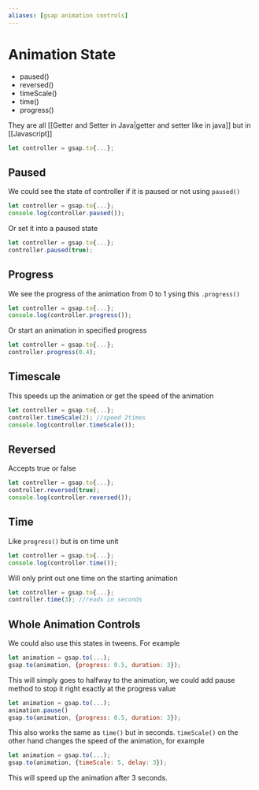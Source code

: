 ```yaml
---
aliases: [gsap animation controls]
---
```

# Animation State
- paused()
- reversed()
- timeScale() 
- time()
- progress()

They are all [[Getter and Setter in Java|getter and setter like in java]] but in [[Javascript]]

```js
let controller = gsap.to{...};
```

## Paused
We could see the state of controller if it is paused or not using `paused()`
```js
let controller = gsap.to{...};
console.log(controller.paused());
```

Or set it into a paused state
```js
let controller = gsap.to{...};
controller.paused(true);
```

## Progress
We see the progress of the animation from 0 to 1 ysing this `.progress()`
```js
let controller = gsap.to{...};
console.log(controller.progress());
```

Or start an animation in specified progress
```js
let controller = gsap.to{...};
controller.progress(0.4);
```

## Timescale
This speeds up the animation or get the speed of the animation
```js
let controller = gsap.to{...};
controller.timeScale(2); //speed 2times
console.log(controller.timeScale());
```

## Reversed
Accepts true or false
```js
let controller = gsap.to{...};
controller.reversed(true);
console.log(controller.reversed());
```

## Time
Like `progress()` but is on time unit
```js
let controller = gsap.to{...};
console.log(controller.time());
```

Will only print out one time on the starting animation
```js
let controller = gsap.to{...};
controller.time(3); //reads in seconds
```

## Whole Animation Controls
We could also use this states in tweens. For example
```js
let animation = gsap.to(...);
gsap.to(animation, {progress: 0.5, duration: 3});
```

This will simply goes to halfway to the animation, we could add pause method to stop it right exactly at the progress value
```js
let animation = gsap.to(...);
animation.pause()
gsap.to(animation, {progress: 0.5, duration: 3});
```

This also works the same as `time()` but in seconds. `timeScale()` on the other hand changes the speed of the animation, for example
```js
let animation = gsap.to(...);
gsap.to(animation, {timeScale: 5, delay: 3});
```

This will speed up the animation after 3 seconds.


